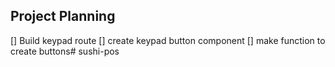 ## Project Planning

[] Build keypad route
    [] create keypad button component
        [] make function to create buttons# sushi-pos
